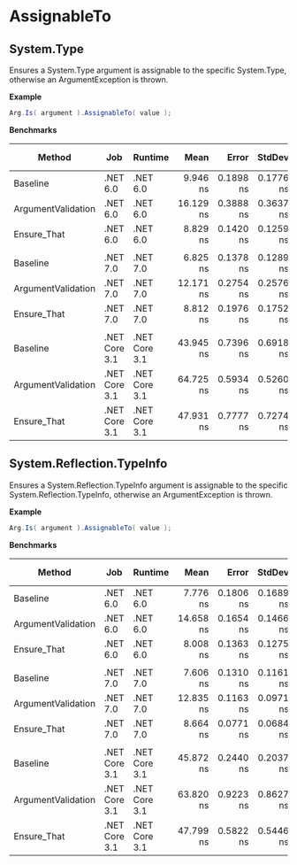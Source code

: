 # AssignableTo

## System.Type

Ensures a System.Type argument is assignable to the specific System.Type, otherwise an ArgumentException is thrown.

**Example**

``` c#
Arg.Is( argument ).AssignableTo( value );
```

**Benchmarks**

|             Method |           Job |       Runtime |      Mean |     Error |    StdDev | Ratio | RatioSD | Allocated | Alloc Ratio |
|------------------- |-------------- |-------------- |----------:|----------:|----------:|------:|--------:|----------:|------------:|
|           Baseline |      .NET 6.0 |      .NET 6.0 |  9.946 ns | 0.1898 ns | 0.1776 ns |  1.00 |    0.00 |         - |          NA |
| ArgumentValidation |      .NET 6.0 |      .NET 6.0 | 16.129 ns | 0.3888 ns | 0.3637 ns |  1.62 |    0.05 |         - |          NA |
|        Ensure_That |      .NET 6.0 |      .NET 6.0 |  8.829 ns | 0.1420 ns | 0.1259 ns |  0.89 |    0.01 |         - |          NA |
|                    |               |               |           |           |           |       |         |           |             |
|           Baseline |      .NET 7.0 |      .NET 7.0 |  6.825 ns | 0.1378 ns | 0.1289 ns |  1.00 |    0.00 |         - |          NA |
| ArgumentValidation |      .NET 7.0 |      .NET 7.0 | 12.171 ns | 0.2754 ns | 0.2576 ns |  1.78 |    0.03 |         - |          NA |
|        Ensure_That |      .NET 7.0 |      .NET 7.0 |  8.812 ns | 0.1976 ns | 0.1752 ns |  1.29 |    0.03 |         - |          NA |
|                    |               |               |           |           |           |       |         |           |             |
|           Baseline | .NET Core 3.1 | .NET Core 3.1 | 43.945 ns | 0.7396 ns | 0.6918 ns |  1.00 |    0.00 |         - |          NA |
| ArgumentValidation | .NET Core 3.1 | .NET Core 3.1 | 64.725 ns | 0.5934 ns | 0.5260 ns |  1.47 |    0.03 |         - |          NA |
|        Ensure_That | .NET Core 3.1 | .NET Core 3.1 | 47.931 ns | 0.7777 ns | 0.7274 ns |  1.09 |    0.03 |         - |          NA |

## System.Reflection.TypeInfo

Ensures a System.Reflection.TypeInfo argument is assignable to the specific System.Reflection.TypeInfo, otherwise an ArgumentException is thrown.

**Example**

``` c#
Arg.Is( argument ).AssignableTo( value );
```

**Benchmarks**

|             Method |           Job |       Runtime |      Mean |     Error |    StdDev | Ratio | RatioSD | Allocated | Alloc Ratio |
|------------------- |-------------- |-------------- |----------:|----------:|----------:|------:|--------:|----------:|------------:|
|           Baseline |      .NET 6.0 |      .NET 6.0 |  7.776 ns | 0.1806 ns | 0.1689 ns |  1.00 |    0.00 |         - |          NA |
| ArgumentValidation |      .NET 6.0 |      .NET 6.0 | 14.658 ns | 0.1654 ns | 0.1466 ns |  1.88 |    0.04 |         - |          NA |
|        Ensure_That |      .NET 6.0 |      .NET 6.0 |  8.008 ns | 0.1363 ns | 0.1275 ns |  1.03 |    0.03 |         - |          NA |
|                    |               |               |           |           |           |       |         |           |             |
|           Baseline |      .NET 7.0 |      .NET 7.0 |  7.606 ns | 0.1310 ns | 0.1161 ns |  1.00 |    0.00 |         - |          NA |
| ArgumentValidation |      .NET 7.0 |      .NET 7.0 | 12.835 ns | 0.1163 ns | 0.0971 ns |  1.69 |    0.03 |         - |          NA |
|        Ensure_That |      .NET 7.0 |      .NET 7.0 |  8.664 ns | 0.0771 ns | 0.0684 ns |  1.14 |    0.02 |         - |          NA |
|                    |               |               |           |           |           |       |         |           |             |
|           Baseline | .NET Core 3.1 | .NET Core 3.1 | 45.872 ns | 0.2440 ns | 0.2037 ns |  1.00 |    0.00 |         - |          NA |
| ArgumentValidation | .NET Core 3.1 | .NET Core 3.1 | 63.820 ns | 0.9223 ns | 0.8627 ns |  1.39 |    0.02 |         - |          NA |
|        Ensure_That | .NET Core 3.1 | .NET Core 3.1 | 47.799 ns | 0.5822 ns | 0.5446 ns |  1.04 |    0.01 |         - |          NA |
